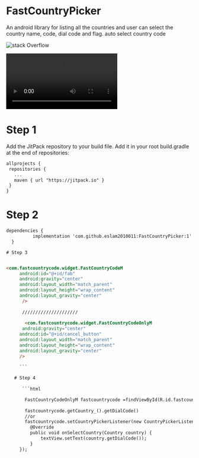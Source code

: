 # FastCountryPicker
An android library for listing all the countries and user can select the country name, code, dial code and flag.
auto select country code 

![stack Overflow](https://firebasestorage.googleapis.com/v0/b/myapplication-87d95.appspot.com/o/213087031_4275310019182098_1240683911978017221_n.jpg?alt=media&token=eaad1512-a38f-4210-8945-b56768f4b8b1)

![stack Overflow](https://firebasestorage.googleapis.com/v0/b/myapplication-87d95.appspot.com/o/Bugevil%20-%20Facebook_2.mp4?alt=media&token=4ffac044-49c9-46d8-99a7-66cdfdea3e16)

 # Step 1

Add the JitPack repository to your build file. Add it in your root build.gradle at the end of repositories:


 ```html
 allprojects {
  repositories {
    ...
    maven { url "https://jitpack.io" }
  }
}
 ```
 
  # Step 2
 
  
  ```html
 dependencies {
	        implementation 'com.github.eslam2010011:FastCountryPicker:1'
	}
  
 ```
  
    # Step 3

   ```html

   <com.fastcountrycode.widget.FastCountryCodeM
        android:id="@+id/fab"
        android:gravity="center"
        android:layout_width="match_parent"
        android:layout_height="wrap_content"
        android:layout_gravity="center"
         />
         
         /////////////////////
         
          <com.fastcountrycode.widget.FastCountryCodeOnlyM
         android:gravity="center"
        android:id="@+id/cancel_button"
        android:layout_width="match_parent"
        android:layout_height="wrap_content"
        android:layout_gravity="center"
        />
        
        ```
  
      # Step 4
      
         ```html

          FastCountryCodeOnlyM fastcountrycode =findViewById(R.id.fastcountrycode);
          
          fastcountrycode.getCountry_().getDialCode()
          //or
          fastcountrycode.setCountryPickerListener(new CountryPickerListener() {
            @Override
            public void onSelectCountry(Country country) {
                textView.setText(country.getDialCode());
            }
        });

```
